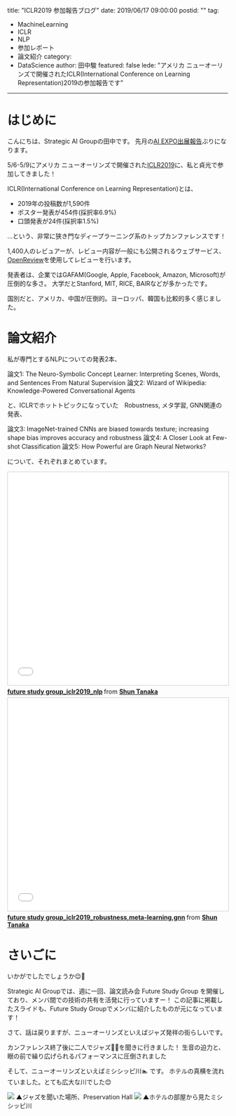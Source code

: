 title: "ICLR2019 参加報告ブログ"
date: 2019/06/17 09:00:00
postid: ""
tag:
  - MachineLearning
  - ICLR
  - NLP
  - 参加レポート
  - 論文紹介
category:
  - DataScience
author: 田中駿
featured: false
lede: "アメリカ ニューオーリンズで開催されたICLR(International Conference on Learning Representation)2019の参加報告です"
---

# はじめに
こんにちは、Strategic AI Groupの田中です。
先月の[AI EXPO出展報告](/articles/20190515/)ぶりになります。

5/6-5/9にアメリカ ニューオーリンズで開催された[ICLR2019](https://iclr.cc/Conferences/2019)に、私と貞光で参加してきました！

ICLR(International Conference on Learning Representation)とは、

* 2019年の投稿数が1,590件
* ポスター発表が454件(採択率6.9%)
* 口頭発表が24件(採択率1.5%)

...という、非常に狭き門なディープラーニング系のトップカンファレンスです！

1,400人のレビュアーが、レビュー内容が一般にも公開されるウェブサービス、[OpenReview](https://openreview.net/)を使用してレビューを行います。

発表者は、企業ではGAFAM(Google, Apple, Facebook, Amazon, Microsoft)が圧倒的な多さ。
大学だとStanford, MIT, RICE, BAIRなどが多かったです。

国別だと、アメリカ、中国が圧倒的。ヨーロッパ、韓国も比較的多く感じました。


# 論文紹介

私が専門とするNLPについての発表2本、

論文1: The Neuro-Symbolic Concept Learner: Interpreting Scenes, Words, and Sentences From Natural Supervision
論文2: Wizard of Wikipedia: Knowledge-Powered Conversational Agents

と、ICLRでホットトピックになっていた　Robustness, メタ学習, GNN関連の発表、

論文3: ImageNet-trained CNNs are biased towards texture; increasing shape bias improves accuracy and robustness
論文4: A Closer Look at Few-shot Classification
論文5: How Powerful are Graph Neural Networks?

について、それぞれまとめています。

<iframe src="//www.slideshare.net/slideshow/embed_code/key/vS4eTXxoSAkhio" width="595" height="485" frameborder="0" marginwidth="0" marginheight="0" scrolling="no" style="border:1px solid #CCC; border-width:1px; margin-bottom:5px; max-width: 100%;" allowfullscreen> </iframe> <div style="margin-bottom:5px"> <strong> <a href="//www.slideshare.net/secret/vS4eTXxoSAkhio" title="future study group_iclr2019_nlp" target="_blank">future study group_iclr2019_nlp</a> </strong> from <strong><a href="https://www.slideshare.net/cbutters400" target="_blank">Shun Tanaka</a></strong> </div>

<iframe src="//www.slideshare.net/slideshow/embed_code/key/MPTB6KnvPE9lZt" width="595" height="485" frameborder="0" marginwidth="0" marginheight="0" scrolling="no" style="border:1px solid #CCC; border-width:1px; margin-bottom:5px; max-width: 100%;" allowfullscreen> </iframe> <div style="margin-bottom:5px"> <strong> <a href="//www.slideshare.net/secret/MPTB6KnvPE9lZt" title="future study group_iclr2019_robustness,meta-learning,gnn" target="_blank">future study group_iclr2019_robustness,meta-learning,gnn</a> </strong> from <strong><a href="https://www.slideshare.net/cbutters400" target="_blank">Shun Tanaka</a></strong> </div>


# さいごに

いかがでしたでしょうか😌👏

Strategic AI Groupでは、週に一回、論文読み会 Future Study Group を開催しており、メンバ間での技術の共有を活発に行っていますー！
この記事に掲載したスライドも、Future Study Groupでメンバに紹介したものが元になっています！


さて、話は戻りますが、ニューオーリンズといえばジャズ発祥の街らしいです。

カンファレンス終了後に二人でジャズ🎷🎺を聞きに行きました！
生音の迫力と、眼の前で繰り広げられるパフォーマンスに圧倒されました

そして、ニューオーリンズといえばミシシッピ川🏊 です。
ホテルの真横を流れていました。とても広大な川でした😊

<img src="/images/20190617/photo_20190617_01.jpeg" loading="lazy">
▲ジャズを聞いた場所、Preservation Hall


<img src="/images/20190617/photo_20190617_02.jpeg" loading="lazy">
▲ホテルの部屋から見たミシシッピ川
